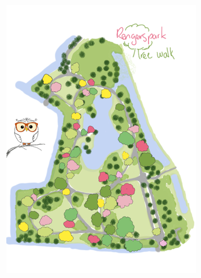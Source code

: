 
![Map of the park](https://raw.githubusercontent.com/carolxgl/TreeLibrary/gh-pages/images/treeWalk_Rengerspark.png)
